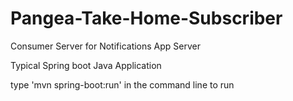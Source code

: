 # Pangea-Take-Home-Subscriber
Consumer Server for Notifications App Server

Typical Spring boot Java Application

type 'mvn spring-boot:run' in the command line to run


